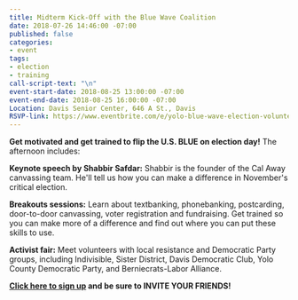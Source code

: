 ```yaml
---
title: Midterm Kick-Off with the Blue Wave Coalition
date: 2018-07-26 14:46:00 -07:00
published: false
categories:
- event
tags:
- election
- training
call-script-text: "\n"
event-start-date: 2018-08-25 13:00:00 -07:00
event-end-date: 2018-08-25 16:00:00 -07:00
Location: Davis Senior Center, 646 A St., Davis
RSVP-link: https://www.eventbrite.com/e/yolo-blue-wave-election-volunteer-kickoff-sign-up-registration-48012021248
---
```


**Get motivated and get trained to flip the U.S. BLUE on election day!** The afternoon includes: 

**Keynote speech by Shabbir Safdar:** Shabbir is the founder of the Cal Away canvassing team. He'll tell us how you can make a difference in November's critical election.

**Breakouts sessions:** Learn about textbanking, phonebanking, postcarding, door-to-door canvassing, voter registration and fundraising. Get trained so you can make more of a difference and find out where you can put these skills to use.

**Activist fair:** Meet volunteers with local resistance and Democratic Party groups, including Indivisible, Sister District, Davis Democratic Club, Yolo County Democratic Party, and Berniecrats-Labor Alliance. 

**[Click here to sign up](https://www.eventbrite.com/e/yolo-blue-wave-election-volunteer-kickoff-sign-up-registration-48012021248) and be sure to INVITE YOUR FRIENDS!**